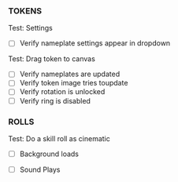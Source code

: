 

### TOKENS

Test: Settings
- [ ] Verify nameplate settings appear in dropdown

Test: Drag token to canvas
- [ ] Verify nameplates are updated
- [ ] Verify token image tries toupdate
- [ ] Verify rotation is unlocked
- [ ] Verify ring is disabled

### ROLLS
Test: Do a skill roll as cinematic
- [ ] Background loads
- [ ] Sound Plays

